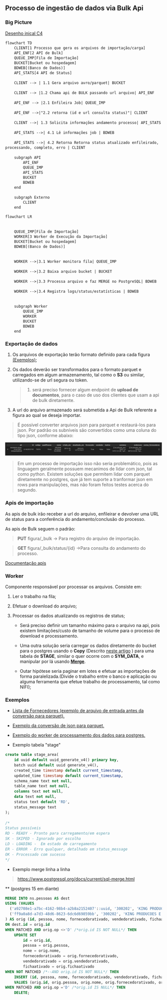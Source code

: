 ## Processo de ingestão de dados via Bulk Api

### Big Picture

[Desenho inical C4](https://drive.google.com/file/d/19Yg6AWwLcIwO05uDiTbF7zPSUEcWa3sR/view?ts=66be4d15)



``` mermaid
flowchart TD
    CLIENT[1 Processo que gera os arquivos de importação/carga]
    API_ENF[2 API de Bulk]
    QUEUE_IMP[Fila de Importação]
    BUCKET[Bucket ou hospedagem]
    BDWEB[(Banco de Dados)]
    API_STATS[4 API de Status]

    CLIENT --> | 1.1 Gera arquivo avro/parquet| BUCKET

    CLIENT --> |1.2 Chama api de BULK passando url arquivo| API_ENF

    API_ENF --> |2.1 Enfileira Job| QUEUE_IMP

    API_ENF -->|"2.2 retorna (id e url consulta status)"| CLIENT

    CLIENT -->| 1.3 Solicita informações andamento processo| API_STATS

    API_STATS -->| 4.1 Lê informações job | BDWEB

    API_STATS -->| 4.2 Retorna Retorna status atualizado enfileirado, processando, completo, erro | CLIENT

    subgraph API
        API_ENF
        QUEUE_IMP
        API_STATS
        BUCKET
        BDWEB
    end

    subgraph Externo
        CLIENT
    end
```

``` mermaid
flowchart LR


    QUEUE_IMP[Fila de Importação]
    WORKER[3 Worker de Execução da Importação]
    BUCKET[Bucket ou hospedagem]
    BDWEB[(Banco de Dados)]


    WORKER -->|3.1 Worker monitora fila| QUEUE_IMP

    WORKER -->|3.2 Baixa arquivo bucket | BUCKET

    WORKER -->|3.3 Processa arquivo e faz MERGE no PostgreSQL| BDWEB

    WORKER -->|3.4 Registra logs/status/estatísticas | BDWEB


    subgraph Worker
        QUEUE_IMP
        WORKER
        BUCKET
        BDWEB
    end
```


### Exportação de dados

1. Os arquivos de exportação terão formato definido para cada figura [(Exemplos)](#exemplos);

1. Os dados deverão ser transformados para o formato parquet e carregados em algum armazenamento, tal como o **S3** ou similar, utilizando-se de url segura ou token.

    > 1. será preciso fornecer algum endpoint de **upload de documentos**, para o caso de uso dos clientes que usam a api de bulk diretamente.

1. A url do arquivo armazenado será submetida a Api de Bulk referente a figura ao qual se deseja importar.

> É possível converter arquivos json para parquet e restaurá-los para json. Por padrão os subníveis são convertidos como uma coluna do tipo json, conforme abaixo:

![image](json_parquet.png)

> Em um processo de importação isso não seria problemático, pois as linguagem geralmente possuem mecanimos de lidar com json, tal como python. Existem soluções que permitem lidar com parquet diretamente no postgres, que já tem suporte a tranformar json em rows para manipulações, mas não foram feitos testes acerca do segundo.

### Apis de importação

As apis de bulk irão receber a url do arquivo, enfileirar e devolver uma URL de status para a conferência do andamento/conclusão do processo.

As apis de Bulk seguem o padrão:

>  **PUT** figura/_bulk ->  Para registro do arquivo de importação.

>  **GET** figura/_bulk/status/{id} ->Para consulta do andamento do processo.

<a href="fornecedores_bulk_api.md" target="_blank">Documentação apis</a>

### Worker

Componente responsável por processar os arquivos. Consiste em:

1. Ler o trabalho na fila;
1. Efetuar o download do arquivo;
1. Processar os dados atualizando os registros de status;

    * Será preciso definir um tamanho máximo para o arquivo na api, pois existem limitações/custo de tamanho de volume para o processo de download e processamento.

    * Uma outra solução seria carregar os dados diretamente do bucket para o postgres usando o **Copy** (Descrito [neste artigo](https://docs.aws.amazon.com/pt_br/AmazonRDS/latest/UserGuide/USER_PostgreSQL.S3Import.html) ) para uma tabela de **STAGE**, similar o quer ocorre com o **SYM_DATA**, e manipular por lá usando **[Merge](https://www.postgresql.org/docs/current/sql-merge.html)**.

    * Outar hipótese seria paginar em lotes e efetuar as importações de forma paralelizada.(Divide o trabalho entre o banco e aplicação ou alguma ferramenta que efetue trabalho de processamento, tal como NIFI);


### Exemplos

* <a href="../lista_fornecedores.json" target="_blank">Lista de Fornecedores (exemplo de arquivo de entrada antes da conversão para parquet).</a>

* <a href="../.exporta.py" target="_blank">Exemplo da conversão de json para parquet.</a>


* <a href="../.worker.py#L176" target="_blank">Exemplo do worker de processamento dos dados para postgres.</a>

*  Exemplo tabela "stage"

```sql
create table stage_area(
    id uuid default uuid_generate_v4() primary key,
    batch uuid default uuid generate_v4(),
    created_time timestamp default current_timestamp,
    updated_time timestamp default current_timestamp,
    schema_name text not null,
    table_name text not null,
    columns text not null,
    data text not null,
    status text default 'RD',
    status_message text
);

/*
Status possíveis
RD - READY - Pronto para carregamento/em espera
SK - SKIPED - Ignorado por escolha
LD - LOADING -  Em estado de carregamento
ER - ERROR - Erro qualquer, detalhado em status_message
OK - Processado com sucesso
*/
```

* Exemplo merge linha a linha

> https://www.postgresql.org/docs/current/sql-merge.html

** (postgres 15 em diante)

```sql
MERGE INTO ns.pessoas AS dest
USING (VALUES
  ('a92708e1-a7bc-4162-98b4-a2b8a2152407'::uuid, '300202', 'KING PRODUCOES E EVENTOS LTDA (alteardo merge)', true::int, true::int, true::int,'I'),
  ('ff9a0a8d-a7d3-48d6-8623-6dc6d69859bb', '300202', 'KING PRODUCOES E EVENTOS LTDA (alteardo merge)', true::int, true::int, true::int, 'D')
) AS orig (id, pessoa, nome, fornecedorativado, vendedorativado, fichaativado, op)
ON dest.id = orig.id
WHEN MATCHED AND orig.op <>'D' /*orig.id IS NOT NULL*/ THEN
    UPDATE SET
        id = orig.id,
        pessoa = orig.pessoa,
        nome = orig.nome,
        fornecedorativado = orig.fornecedorativado,
        vendedorativado = orig.vendedorativado,
        fichaativado = orig.fichaativado
WHEN NOT MATCHED /*--AND orig.id IS NOT NULL*/ THEN
    INSERT (id, pessoa, nome, fornecedorativado, vendedorativado, fichaativado)
    VALUES (orig.id, orig.pessoa, orig.nome, orig.fornecedorativado, orig.vendedorativado, orig.fichaativado)
WHEN MATCHED AND orig.op ='D' /*orig.id IS NULL*/ THEN
    DELETE;
```